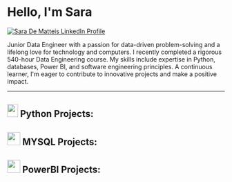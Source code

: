 # Hello, I'm Sara
<a href="https://www.linkedin.com/in/sara-de-matteis-7606531a6" target="_blank">
  <img src="https://img.shields.io/badge/-LinkedIn-0072b1?&style=for-the-badge&logo=linkedin&logoColor=white" alt="Sara De Matteis LinkedIn Profile" />
</a>

Junior Data Engineer with a passion for data-driven problem-solving and a lifelong love for technology and computers. I recently completed a rigorous 540-hour Data Engineering course. My skills include expertise in Python, databases, Power BI, and software engineering principles. A continuous learner, I'm eager to contribute to innovative projects and make a positive impact.



<hr><h2><img src="https://s3.dualstack.us-east-2.amazonaws.com/pythondotorg-assets/media/files/python-logo-only.svg" style="width: 25px; height: 30px;" />   Python Projects: </h2>



<h2> <img src="https://github.com/sdematteis00/sdematteis00/assets/160670359/160a10ec-36d5-405f-9fdf-4f8a6932d2b4" style="width: 30px; height: 30px;" />   MYSQL Projects: <h2>


<h2> <img src="https://upload.wikimedia.org/wikipedia/commons/c/cf/New_Power_BI_Logo.svg" style="width: 30px; height: 30px;" />   PowerBI Projects: <h2>
